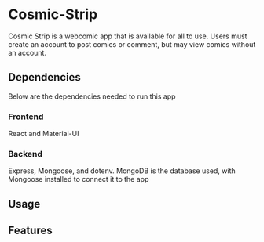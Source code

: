 # Cosmic-Strip
Cosmic Strip is a webcomic app that is available for all to use. Users must create an account to post comics or comment, but may view comics without an account.

## Dependencies
Below are the dependencies needed to run this app

### Frontend
React and Material-UI

### Backend
Express, Mongoose, and dotenv. MongoDB is the database used, with Mongoose installed to connect it to the app

## Usage

## Features
